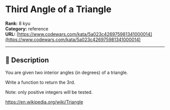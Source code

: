 # Third Angle of a Triangle

**Rank:** 8 kyu  
**Category:** reference  
**URL:** [https://www.codewars.com/kata/5a023c426975981341000014](https://www.codewars.com/kata/5a023c426975981341000014)

---

## 📝 Description

You are given two interior angles (in degrees) of a triangle. 

Write a function to return the 3rd.

Note: only positive integers will be tested.

https://en.wikipedia.org/wiki/Triangle
